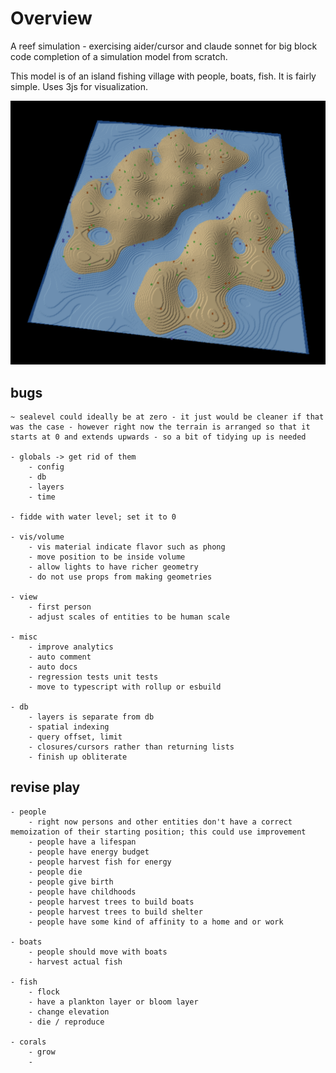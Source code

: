 # Overview

A reef simulation - exercising aider/cursor and claude sonnet for big block code completion of a simulation model from scratch.

This model is of an island fishing village with people, boats, fish. It is fairly simple. Uses 3js for visualization.

![reef](assets/screenshot.png?raw=true "reef")

## bugs

	~ sealevel could ideally be at zero - it just would be cleaner if that was the case - however right now the terrain is arranged so that it starts at 0 and extends upwards - so a bit of tidying up is needed

	- globals -> get rid of them
		- config
		- db
		- layers
		- time

	- fidde with water level; set it to 0

	- vis/volume
		- vis material indicate flavor such as phong
		- move position to be inside volume
		- allow lights to have richer geometry
		- do not use props from making geometries

	- view
		- first person
		- adjust scales of entities to be human scale

	- misc
		- improve analytics
		- auto comment
		- auto docs
		- regression tests unit tests
		- move to typescript with rollup or esbuild

	- db
		- layers is separate from db
		- spatial indexing
		- query offset, limit
		- closures/cursors rather than returning lists
		- finish up obliterate

## revise play

	- people
		- right now persons and other entities don't have a correct memoization of their starting position; this could use improvement
		- people have a lifespan
		- people have energy budget
		- people harvest fish for energy
		- people die
		- people give birth
		- people have childhoods
		- people harvest trees to build boats
		- people harvest trees to build shelter
		- people have some kind of affinity to a home and or work

	- boats
		- people should move with boats
		- harvest actual fish

	- fish
		- flock
		- have a plankton layer or bloom layer
		- change elevation
		- die / reproduce

	- corals
		- grow
		-

